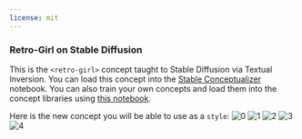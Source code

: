 ```yaml
---
license: mit
---
```

### Retro-Girl on Stable Diffusion
This is the `<retro-girl>` concept taught to Stable Diffusion via Textual Inversion. You can load this concept into the [Stable Conceptualizer](https://colab.research.google.com/github/huggingface/notebooks/blob/main/diffusers/stable_conceptualizer_inference.ipynb) notebook. You can also train your own concepts and load them into the concept libraries using [this notebook](https://colab.research.google.com/github/huggingface/notebooks/blob/main/diffusers/sd_textual_inversion_training.ipynb).

Here is the new concept you will be able to use as a `style`:
![<retro-girl> 0](https://huggingface.co/sd-concepts-library/retro-girl/resolve/main/concept_images/0.jpeg)
![<retro-girl> 1](https://huggingface.co/sd-concepts-library/retro-girl/resolve/main/concept_images/3.jpeg)
![<retro-girl> 2](https://huggingface.co/sd-concepts-library/retro-girl/resolve/main/concept_images/1.jpeg)
![<retro-girl> 3](https://huggingface.co/sd-concepts-library/retro-girl/resolve/main/concept_images/2.jpeg)
![<retro-girl> 4](https://huggingface.co/sd-concepts-library/retro-girl/resolve/main/concept_images/4.jpeg)


